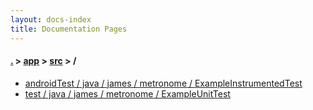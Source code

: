 ```yaml
---
layout: docs-index
title: Documentation Pages
---
```

#### [.](./../../index) > [app](./../index) > [src](./index) > **/**

- [androidTest / java / james / metronome / ExampleInstrumentedTest](androidTest/java/james/metronome/ExampleInstrumentedTest)
- [test / java / james / metronome / ExampleUnitTest](test/java/james/metronome/ExampleUnitTest)
